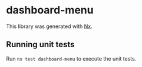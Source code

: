 # dashboard-menu

This library was generated with [Nx](https://nx.dev).

## Running unit tests

Run `nx test dashboard-menu` to execute the unit tests.
